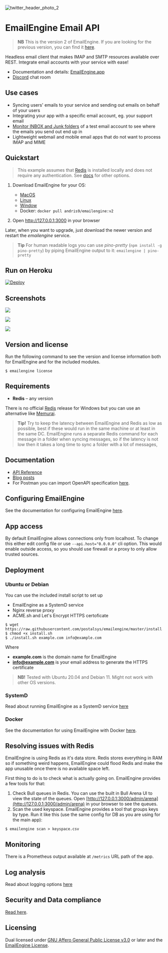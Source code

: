 ![twitter_header_photo_2](https://user-images.githubusercontent.com/132242/127487204-e27c980b-04b5-448c-b92f-e692fbefc1c5.png)

# EmailEngine Email API

> **NB** This is the version 2 of EmailEngine. If you are looking for the previous version, you can find it [here](https://github.com/postalsys/emailengine/tree/v1).

Headless email client that makes IMAP and SMTP resources available over REST. Integrate email accounts with your service with ease!

-   Documentation and details: [EmailEngine.app](https://emailengine.app/)
-   [Discord](https://emailengine.app/discord) chat room

## Use cases

-   Syncing users' emails to your service and sending out emails on behalf of your users
-   Integrating your app with a specific email account, eg. your support email
-   [Monitor INBOX and Junk folders](https://docs.emailengine.app/measuging-inbox-spam-placement/) of a test email account to see where the emails you send out end up in
-   Lightweight webmail and mobile email apps that do not want to process IMAP and MIME

## Quickstart

> This example assumes that [Redis](https://redis.io/) is installed locally and does not require any authentication. See [docs](https://emailengine.app/configuration#redis) for other options.

1. Download EmailEngine for your OS:

    - [MacOS](https://github.com/postalsys/emailengine/releases/latest/download/emailengine.pkg)
    - [Linux](https://github.com/postalsys/emailengine/releases/latest/download/emailengine.tar.gz)
    - [Window](https://github.com/postalsys/emailengine/releases/latest/download/emailengine.exe)
    - Docker: `docker pull andris9/emailengine:v2`

2. Open http://127.0.0.1:3000 in your browser

Later, when you want to upgrade, just download the newer version and restart the _emailengine_ service.

> **Tip** For human readable logs you can use _pino-pretty_ (`npm install -g pino-pretty`) by piping EmailEngine output to it: `emailengine | pino-pretty`

## Run on Heroku

[![Deploy](https://www.herokucdn.com/deploy/button.svg)](https://heroku.com/deploy?template=https://github.com/postalsys/emailengine)

## Screenshots

![](https://cldup.com/dC_4_suWrh.png)

![](https://cldup.com/KibGXRw8Mm.png)

![](https://cldup.com/mCxzWWjcLL.png)

## Version and license

Run the following command to see the version and license information both for EmailEngine and for the included modules.

```
$ emailengine license
```

## Requirements

-   **Redis** – any version

There is no official [Redis](https://redis.io/) release for Windows but you can use an alternative like [Memurai](https://www.memurai.com/).

> **Tip!** Try to keep the latency between EmailEngine and Redis as low as possible, best if these would run in the same machine or at least in the same DC. EmailEngine runs a separate Redis command for each message in a folder when syncing messages, so if the latency is not low then it takes a long time to sync a folder with a lot of messages,

## Documentation

-   [API Reference](https://api.emailengine.app/)
-   [Blog posts](https://docs.emailengine.app/tag/email-engine/)
-   For Postman you can import OpenAPI specification [here](https://api.emailengine.app/swagger.json).

## Configuring EmailEngine

See the documentation for configuring EmailEngine [here](https://emailengine.app/configuration).

## App access

By default EmailEngine allows connections only from localhost. To change this either edit config file or use `--api.host="0.0.0.0"` cli option. This would enable outside access, so you should use firewall or a proxy to only allow trusted sources.

## Deployment

### Ubuntu or Debian

You can use the included install script to set up

-   EmailEngine as a SystemD service
-   Nginx reverse proxy
-   ACME.sh and Let's Encrypt HTTPS certoficate

```
$ wget https://raw.githubusercontent.com/postalsys/emailengine/master/install.sh
$ chmod +x install.sh
$ ./install.sh example.com info@example.com
```

Where

-   **example.com** is the domain name for EmailEngine
-   **info@example.com** is your email address to generate the HTTPS certificate

> **NB!** Tested with Ubuntu 20.04 and Debian 11. Might not work with other OS versions.

### SystemD

Read about running EmailEngine as a SystemD service [here](https://emailengine.app/system-d-service)

### Docker

See the documentation for using EmailEngine with Docker [here](https://emailengine.app/docker).

## Resolving issues with Redis

EmailEngine is using Redis as it's data store. Redis stores everything in RAM so if something weird happens, EmailEngine could flood Redis and make the app unusable once there is no available space left.

First thing to do is to check what is actually going on. EmailEngine provides a few tools for that:

1. Check Bull queues in Redis. You can use the built in Bull Arena UI to view the state of the queues. Open [http://127.0.0.1:3000/admin/arena](http://127.0.0.1:3000/admin/arena) in your browser to see the queues.
2. Scan the used keyspace. EmailEngine provides a tool that groups keys by type. Run it like this (use the same config for DB as you are using for the main app):

```
$ emailengine scan > keyspace.csv
```

## Monitoring

There is a Prometheus output available at `/metrics` URL path of the app.

## Log analysis

Read about logging options [here](https://emailengine.app/logging)

## Security and Data compliance

[Read here](https://docs.emailengine.app/data-compliance/).

## Licensing

Dual licensed under [GNU Affero General Public License v3.0](./LICENSE.txt) or later and the [EmailEngine License](./LICENSE_EMAILENGINE.txt).
